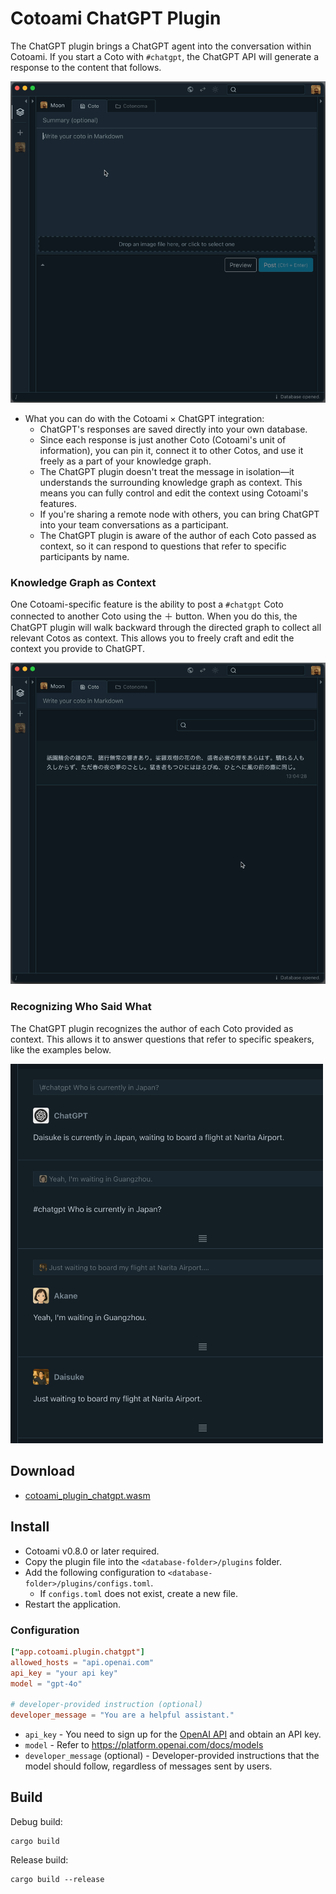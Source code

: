 # Cotoami ChatGPT Plugin

The ChatGPT plugin brings a ChatGPT agent into the conversation within Cotoami. If you start a Coto with `#chatgpt`, the ChatGPT API will generate a response to the content that follows.

![](images/chatgpt-plugin.gif)

* What you can do with the Cotoami × ChatGPT integration:
    * ChatGPT's responses are saved directly into your own database.
    * Since each response is just another Coto (Cotoami's unit of information), you can pin it, connect it to other Cotos, and use it freely as a part of your knowledge graph.
    * The ChatGPT plugin doesn't treat the message in isolation—it understands the surrounding knowledge graph as context. This means you can fully control and edit the context using Cotoami's features.
    * If you're sharing a remote node with others, you can bring ChatGPT into your team conversations as a participant.
    * The ChatGPT plugin is aware of the author of each Coto passed as context, so it can respond to questions that refer to specific participants by name.

### Knowledge Graph as Context

One Cotoami-specific feature is the ability to post a `#chatgpt` Coto connected to another Coto using the ＋ button. When you do this, the ChatGPT plugin will walk backward through the directed graph to collect all relevant Cotos as context. This allows you to freely craft and edit the context you provide to ChatGPT.

![](images/graph-as-context.gif)

### Recognizing Who Said What

The ChatGPT plugin recognizes the author of each Coto provided as context. This allows it to answer questions that refer to specific speakers, like the examples below.

<p><img src="images/user-names.png" width="500px"></p>


## Download

* [cotoami_plugin_chatgpt.wasm](https://github.com/cotoami/cotoami-remake/releases/latest/download/cotoami_plugin_chatgpt.wasm)


## Install

* Cotoami v0.8.0 or later required.
* Copy the plugin file into the `<database-folder>/plugins` folder.
* Add the following configuration to `<database-folder>/plugins/configs.toml`.
    * If `configs.toml` does not exist, create a new file.
* Restart the application.

### Configuration

```toml
["app.cotoami.plugin.chatgpt"]
allowed_hosts = "api.openai.com"
api_key = "your api key"
model = "gpt-4o"

# developer-provided instruction (optional)
developer_message = "You are a helpful assistant."  
```

* `api_key` - You need to sign up for the [OpenAI API](https://platform.openai.com/) and obtain an API key.
* `model` - Refer to <https://platform.openai.com/docs/models>
* `developer_message` (optional) - Developer-provided instructions that the model should follow, regardless of messages sent by users.


## Build

Debug build:

```shell
cargo build
```

Release build:

```shell
cargo build --release
```
